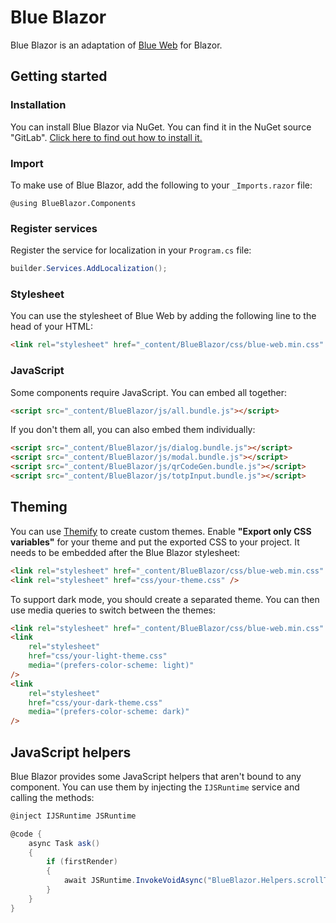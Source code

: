 # Blue Blazor

Blue Blazor is an adaptation of [Blue Web](https://bruegmann.github.io/blue-web) for Blazor.

## Getting started

### Installation

You can install Blue Blazor via NuGet. You can find it in the NuGet source "GitLab". [Click here to find out how to install it.](https://gitlab.patorg.de/groups/dev/-/packages?orderBy=created_at&sort=desc&search%5B%5D=BlueBlazor)

### Import

To make use of Blue Blazor, add the following to your `_Imports.razor` file:

```razor
@using BlueBlazor.Components
```

### Register services

Register the service for localization in your `Program.cs` file:

```csharp
builder.Services.AddLocalization();
```

### Stylesheet

You can use the stylesheet of Blue Web by adding the following line to the head of your HTML:

```html
<link rel="stylesheet" href="_content/BlueBlazor/css/blue-web.min.css" />
```

### JavaScript

Some components require JavaScript. You can embed all together:

```html
<script src="_content/BlueBlazor/js/all.bundle.js"></script>
```

If you don't them all, you can also embed them individually:

```html
<script src="_content/BlueBlazor/js/dialog.bundle.js"></script>
<script src="_content/BlueBlazor/js/modal.bundle.js"></script>
<script src="_content/BlueBlazor/js/qrCodeGen.bundle.js"></script>
<script src="_content/BlueBlazor/js/totpInput.bundle.js"></script>
```

## Theming

You can use [Themify](https://github.com/bruegmann/themify) to create custom themes. Enable **"Export only CSS variables"** for your theme and put the exported CSS to your project.
It needs to be embedded after the Blue Blazor stylesheet:

```html
<link rel="stylesheet" href="_content/BlueBlazor/css/blue-web.min.css" />
<link rel="stylesheet" href="css/your-theme.css" />
```

To support dark mode, you should create a separated theme. You can then use media queries to switch between the themes:

```html
<link rel="stylesheet" href="_content/BlueBlazor/css/blue-web.min.css" />
<link
    rel="stylesheet"
    href="css/your-light-theme.css"
    media="(prefers-color-scheme: light)"
/>
<link
    rel="stylesheet"
    href="css/your-dark-theme.css"
    media="(prefers-color-scheme: dark)"
/>
```

## JavaScript helpers

Blue Blazor provides some JavaScript helpers that aren't bound to any component. You can use them by injecting the `IJSRuntime` service and calling the methods:

```csharp
@inject IJSRuntime JSRuntime

@code {
	async Task ask()
	{
		if (firstRender)
		{
			await JSRuntime.InvokeVoidAsync("BlueBlazor.Helpers.scrollToTop");
		}
	}
}
```